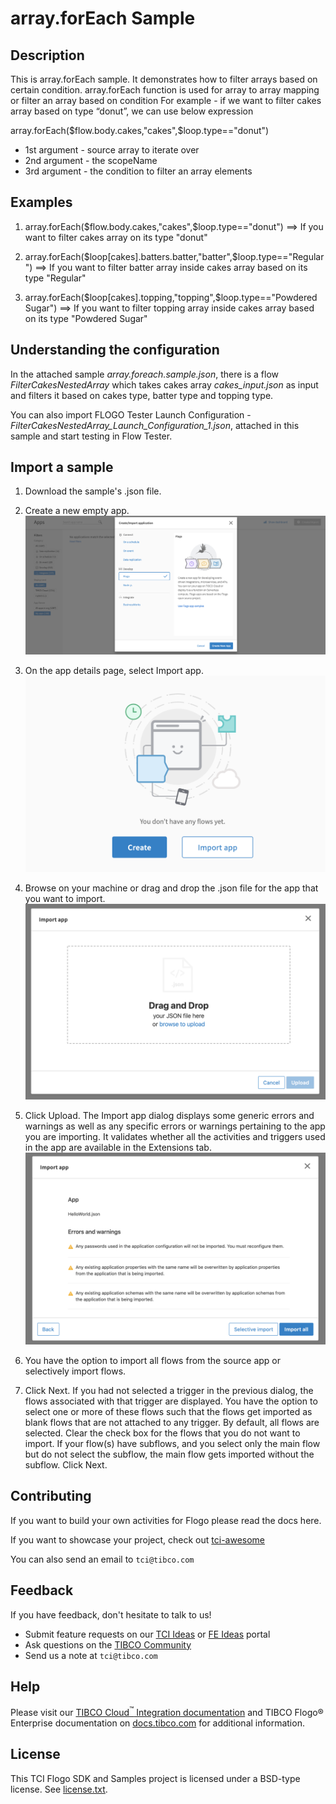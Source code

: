 # array.forEach Sample


## Description

This is array.forEach sample. It demonstrates how to filter arrays based on certain condition.
array.forEach function is used for array to array mapping or filter an array based on condition
For example - if we want to filter cakes array based on type “donut”, we can use below expression

array.forEach($flow.body.cakes,"cakes",$loop.type=="donut")

* 1st argument - source array to iterate over
* 2nd argument - the scopeName
* 3rd argument - the condition to filter an array elements 

## Examples

1. array.forEach($flow.body.cakes,"cakes",$loop.type=="donut") ==> If you want to filter cakes array on its type "donut"

2. array.forEach($loop[cakes].batters.batter,"batter",$loop.type=="Regular") ==> If you want to filter batter array inside cakes array based on its type "Regular"

3. array.forEach($loop[cakes].topping,"topping",$loop.type=="Powdered Sugar") ==> If you want to filter topping array inside cakes array based on its type "Powdered Sugar"

## Understanding the configuration

In the attached sample *array.foreach.sample.json*, there is a flow *FilterCakesNestedArray* which takes cakes array *cakes_input.json* as input and filters it based on cakes type, batter type and topping type. 


You can also import FLOGO Tester Launch Configuration - *FilterCakesNestedArray_Launch_Configuration_1.json*, attached in this sample and start testing in Flow Tester.

## Import a sample

1. Download the sample's .json file.

2. Create a new empty app.
![Create an app](../import-screenshots/2.png)

3. On the app details page, select Import app.
![Select import](../import-screenshots/3.png)

4. Browse on your machine or drag and drop the .json file for the app that you want to import.
![Import your sample](../import-screenshots/4.png)

5. Click Upload. The Import app dialog displays some generic errors and warnings as well as any specific errors or warnings pertaining to the app you are importing. It validates whether all the activities and triggers used in the app are available in the Extensions tab.
![The Import app dialog](../import-screenshots/5.png)

6. You have the option to import all flows from the source app or selectively import flows.

7. Click Next. If you had not selected a trigger in the previous dialog, the flows associated with that trigger are displayed. You have the option to select one or more of these flows such that the flows get imported as blank flows that are not attached to any trigger. By default, all flows are selected. Clear the check box for the flows that you do not want to import. If your flow(s) have subflows, and you select only the main flow but do not select the subflow, the main flow gets imported without the subflow. Click Next.

## Contributing
If you want to build your own activities for Flogo please read the docs here.

If you want to showcase your project, check out [tci-awesome](https://github.com/TIBCOSoftware/tci-awesome)

You can also send an email to `tci@tibco.com`

## Feedback
If you have feedback, don't hesitate to talk to us!

* Submit feature requests on our [TCI Ideas](https://ideas.tibco.com/?project=TCI) or [FE Ideas](https://ideas.tibco.com/?project=FE) portal
* Ask questions on the [TIBCO Community](https://community.tibco.com/answers/product/344006)
* Send us a note at `tci@tibco.com`

## Help
Please visit our [TIBCO Cloud<sup>&trade;</sup> Integration documentation](https://integration.cloud.tibco.com/docs/) and TIBCO Flogo® Enterprise documentation on [docs.tibco.com](https://docs.tibco.com/) for additional information.

## License
This TCI Flogo SDK and Samples project is licensed under a BSD-type license. See [license.txt](license.txt).

